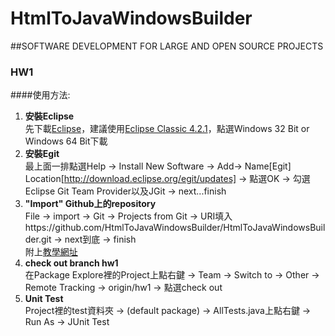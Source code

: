 HtmlToJavaWindowsBuilder
========================

##SOFTWARE DEVELOPMENT FOR LARGE AND OPEN SOURCE PROJECTS
### HW1  

####使用方法:  

1.  **安裝Eclipse**  
    先下載[Eclipse](http://www.eclipse.org/downloads/)，建議使用[Eclipse Classic 4.2.1](http://www.eclipse.org/downloads/packages/eclipse-classic-421/junosr1)，點選Windows 32 Bit or Windows 64 Bit下載
2.  **安裝Egit**  
    最上面一排點選Help -> Install New Software -> Add-> Name[Egit] Location[http://download.eclipse.org/egit/updates] -> 點選OK -> 勾選Eclipse Git Team Provider以及JGit -> next...finish
3.  **"Import" Github上的repository**    
    File -> import -> Git -> Projects from Git -> URI填入https://github.com/HtmlToJavaWindowsBuilder/HtmlToJavaWindowsBuilder.git -> next到底 -> finish  
    附上[教學網址](http://puremonkey2010.blogspot.tw/2012/05/eclipse-plugin-egit-github-import.html)
4.  **check out branch hw1**  
    在Package Explore裡的Project上點右鍵 -> Team -> Switch to -> Other -> Remote Tracking -> origin/hw1 -> 點選check out
5.  **Unit Test**    
    Project裡的test資料夾 -> (default package) -> AllTests.java上點右鍵 -> Run As -> JUnit Test